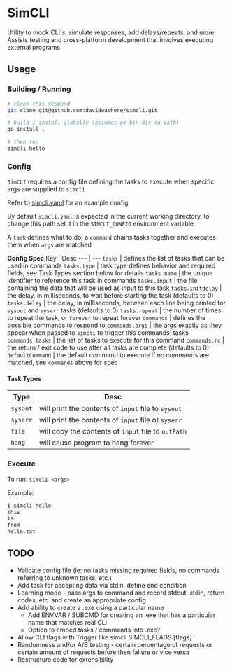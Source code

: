 # SimCLI
Utility to mock CLI's, simulate responses, add delays/repeats, and more. Assists testing and cross-platform development that involves executing external programs

## Usage

### Building / Running

```sh
# clone this respond
git clone git@github.com:davidwashere/simcli.git

# build / install globally (assumes go bin dir on path)
go install .

# then run
simcli hello
```

### Config
`SimCLI` requires a config file defining the tasks to execute when specific args are supplied to `simcli`

Refer to [simcli.yaml](simcli.yaml) for an example config

By default `simcli.yaml` is expected in the current working directory, to change this path set it in the `SIMCLI_CONFIG` environment variable

A `task` defines what to do, a `command` chains tasks together and executes them when `args` are matched

**Config Spec**
Key | Desc
--- | ---
`tasks` | defines the list of tasks that can be used in commands
`tasks.type` | task type defines behavior and required fields, see Task Types section below for details
`tasks.name` | the unique identifier to reference this task in commands
`tasks.input` | the file containing the data that will be used as input to this task
`tasks.initdelay` | the delay, in milliseconds, to wait before starting the task (defaults to 0)
`tasks.delay` | the delay, in milliseconds, between each line being printed for `sysout` and `syserr` tasks (defaults to 0)
`tasks.repeat` | the number of times to repeat the task, or `forever` to repeat forever
`commands` | defines the possible commands to respond to
`commands.args` | the args exactly as they appear when passed to `simcli` to trigger this commands' tasks
`commands.tasks` | the list of tasks to execute for this command
`commands.rc` | the return / exit code to use after all tasks are complete (defaults to 0)
`defaultCommand` | the default command to execute if no commands are matched, see `commands` above for spec

#### Task Types

Type | Desc
--- | ---
`sysout` | will print the contents of `input` file to `sysout`
`syserr` | will print the contents of `input` file ot `syserr`
`file` | will copy the contents of `input` file to `outPath`
`hang` | will cause program to hang forever


### Execute
To run:
`simcli <args>`

Example:

```sh
$ simcli hello
this
is
from
hello.txt
```


## TODO
- Validate config file (ie: no tasks missing required fields, no commands referring to unknown tasks, etc.)
- Add task for accepting data via stdin, define end condition
- Learning mode - pass args to command and record stdout, stdin, return codes, etc. and create an appropriate config
- Add ability to create a .exe using a particular name
  - Add ENVVAR / SUBCMD for creating an .exe that has a particular name that matches real CLI
  - Option to embed tasks / commands into .exe?
- Allow CLI flags with Trigger like simcli SIMCLI_FLAGS [flags]
- Randomness and/or A/B testing - certain percentage of requests or certain amount of requests before then failure or vice versa
- Restructure code for extensibility
